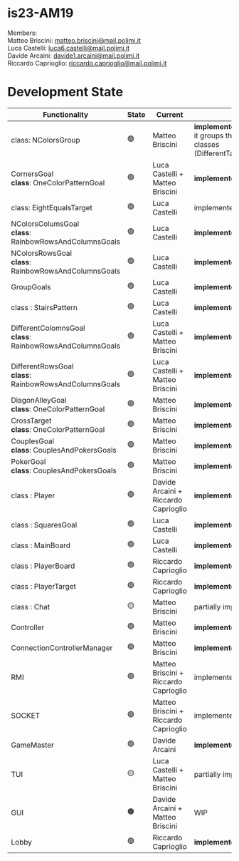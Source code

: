 # is23-AM19

Members: <br>
  Matteo Briscini: matteo.briscini@mail.polimi.it <br>
  Luca Castelli: luca6.castelli@mail.polimi.it <br>
  Davide Arcaini: davide1.arcaini@mail.polimi.it <br>
  Riccardo Caprioglio: riccardo.caprioglio@mail.polimi.it <br>

# Development State

| Functionality                                                      | State           | Current                               | Comment                                                                                                                           |
|--------------------------------------------------------------------|-----------------|---------------------------------------|-----------------------------------------------------------------------------------------------------------------------------------|
| class: NColorsGroup                                                | :green_circle:  | Matteo Briscini                       | <b>implemented && tested </b><br/> it groups the funcionalities of previouse classes (DifferentTarget,EqualTarget,NElementsTarget) |
| CornersGoal <br> <b>class</b>: OneColorPatternGoal                 | :green_circle:  | Luca Castelli + Matteo Briscini       | <b>implemented && tested</b>                                                                                                      |
| class: EightEqualsTarget                                           | :green_circle:  | Luca Castelli                         | implemented && tested                                                                                                             |
| NColorsColumsGoal <br> <b>class</b>: RainbowRowsAndColumnsGoals    | :green_circle:  | Luca Castelli                         | <b>implemented && tested</b>                                                                                                      |
| NColorsRowsGoal <br> <b>class</b>: RainbowRowsAndColumnsGoals      | :green_circle:  | Luca Castelli                         | <b>implemented && tested</b>                                                                                                      |
| GroupGoals                                                         | :green_circle:  | Luca Castelli                         | <b>implemented && tested</b>                                                                                                      |
| class : StairsPattern                                              | :green_circle:  | Luca Castelli                         | <b>implemented && tested</b>                                                                                                      |
| DifferentColomnsGoal <br> <b>class</b>: RainbowRowsAndColumnsGoals | :green_circle:  | Luca Castelli + Matteo Briscini       | <b>implemented && tested</b>                                                                                                      |
| DifferentRowsGoal  <br> <b>class</b>: RainbowRowsAndColumnsGoals   | :green_circle:  | Luca Castelli + Matteo Briscini       | <b>implemented && tested</b>                                                                                                      |
| DiagonAlleyGoal <br> <b>class</b>: OneColorPatternGoal             | :green_circle:  | Matteo Briscini                       | <b>implemented && tested</b>                                                                                                      |
| CrossTarget   <br> <b>class</b>: OneColorPatternGoal               | :green_circle:  | Matteo Briscini                       | <b>implemented && tested</b>                                                                                                      |
| CouplesGoal <br> <b>class</b>: CouplesAndPokersGoals               | :green_circle:  | Matteo Briscini                       | <b>implemented && tested</b>                                                                                                      |
| PokerGoal <br> <b>class</b>: CouplesAndPokersGoals                 | :green_circle:  | Matteo Briscini                       | <b>implemented && tested</b>                                                                                                      |
| class : Player                                                     | :green_circle:  | Davide Arcaini + Riccardo Caprioglio  | <b>implemented && tested</b>                                                                                                      |
| class : SquaresGoal                                                | :green_circle:  | Luca Castelli                         | <b>implemented && tested</b>                                                                                                      |
| class : MainBoard                                                  | :green_circle:  | Luca Castelli                         | <b>implemented && tested</b>                                                                                                      |
| class : PlayerBoard                                                | :green_circle:  | Riccardo Caprioglio                   | <b>implemented && tested</b>                                                                                                      |            
| class : PlayerTarget                                               | :green_circle:  | Riccardo Caprioglio                   | <b>implemented && tested</b>                                                                                                      |    
| class : Chat                                                       | :yellow_circle: | Matteo Briscini                       | partially implemented && tested                                                                                                   |    
| Controller                                                         | :green_circle:  | Matteo Briscini                       | <b>implemented && tested</b>                                                                                                      |    
| ConnectionControllerManager                                        | :green_circle:  | Matteo Briscini                       | <b>implemented && tested</b>                                                                                                      |    
| RMI                                                                | :green_circle:  | Matteo Briscini + Riccardo Caprioglio | implemented && partially tested                                                                                                   |    
| SOCKET                                                   | :green_circle:  | Matteo Briscini + Riccardo Caprioglio | implemented && partially tested                                                                                                   |    
| GameMaster                                                         | :green_circle:  | Davide Arcaini                        | <b>implemented && tested<b>                                                                                                       |
| TUI                                                                | :yellow_circle: | Luca Castelli + Matteo Briscini                       | partially impremented                                                                                                             |
| GUI                                                                | :orange_circle: | Davide Arcaini  + Matteo Briscini                        | WIP                                                                                                                               |
| Lobby                                                              | :green_circle:  |  Riccardo Caprioglio                                     | <b>implemented && tested</b>                                                                                                      |